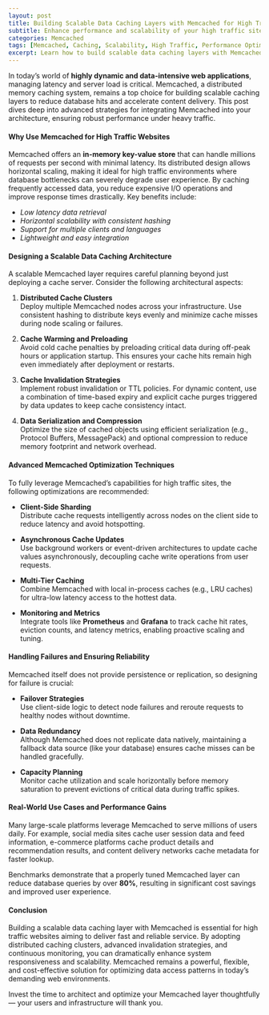 ```yaml
---
layout: post
title: Building Scalable Data Caching Layers with Memcached for High Traffic Websites
subtitle: Enhance performance and scalability of your high traffic sites using Memcached's powerful caching strategies
categories: Memcached
tags: [Memcached, Caching, Scalability, High Traffic, Performance Optimization, Distributed Systems, Big Data]
excerpt: Learn how to build scalable data caching layers with Memcached to optimize performance and handle high traffic loads efficiently on modern web platforms.
---
```

In today’s world of **highly dynamic and data-intensive web applications**, managing latency and server load is critical. Memcached, a distributed memory caching system, remains a top choice for building scalable caching layers to reduce database hits and accelerate content delivery. This post dives deep into advanced strategies for integrating Memcached into your architecture, ensuring robust performance under heavy traffic.

#### Why Use Memcached for High Traffic Websites

Memcached offers an **in-memory key-value store** that can handle millions of requests per second with minimal latency. Its distributed design allows horizontal scaling, making it ideal for high traffic environments where database bottlenecks can severely degrade user experience. By caching frequently accessed data, you reduce expensive I/O operations and improve response times drastically. Key benefits include:

- _Low latency data retrieval_
- _Horizontal scalability with consistent hashing_
- _Support for multiple clients and languages_
- _Lightweight and easy integration_

#### Designing a Scalable Data Caching Architecture

A scalable Memcached layer requires careful planning beyond just deploying a cache server. Consider the following architectural aspects:

1. **Distributed Cache Clusters**  
   Deploy multiple Memcached nodes across your infrastructure. Use consistent hashing to distribute keys evenly and minimize cache misses during node scaling or failures.

2. **Cache Warming and Preloading**  
   Avoid cold cache penalties by preloading critical data during off-peak hours or application startup. This ensures your cache hits remain high even immediately after deployment or restarts.

3. **Cache Invalidation Strategies**  
   Implement robust invalidation or TTL policies. For dynamic content, use a combination of time-based expiry and explicit cache purges triggered by data updates to keep cache consistency intact.

4. **Data Serialization and Compression**  
   Optimize the size of cached objects using efficient serialization (e.g., Protocol Buffers, MessagePack) and optional compression to reduce memory footprint and network overhead.

#### Advanced Memcached Optimization Techniques

To fully leverage Memcached’s capabilities for high traffic sites, the following optimizations are recommended:

- **Client-Side Sharding**  
  Distribute cache requests intelligently across nodes on the client side to reduce latency and avoid hotspotting.

- **Asynchronous Cache Updates**  
  Use background workers or event-driven architectures to update cache values asynchronously, decoupling cache write operations from user requests.

- **Multi-Tier Caching**  
  Combine Memcached with local in-process caches (e.g., LRU caches) for ultra-low latency access to the hottest data.

- **Monitoring and Metrics**  
  Integrate tools like **Prometheus** and **Grafana** to track cache hit rates, eviction counts, and latency metrics, enabling proactive scaling and tuning.

#### Handling Failures and Ensuring Reliability

Memcached itself does not provide persistence or replication, so designing for failure is crucial:

- **Failover Strategies**  
  Use client-side logic to detect node failures and reroute requests to healthy nodes without downtime.

- **Data Redundancy**  
  Although Memcached does not replicate data natively, maintaining a fallback data source (like your database) ensures cache misses can be handled gracefully.

- **Capacity Planning**  
  Monitor cache utilization and scale horizontally before memory saturation to prevent evictions of critical data during traffic spikes.

#### Real-World Use Cases and Performance Gains

Many large-scale platforms leverage Memcached to serve millions of users daily. For example, social media sites cache user session data and feed information, e-commerce platforms cache product details and recommendation results, and content delivery networks cache metadata for faster lookup.

Benchmarks demonstrate that a properly tuned Memcached layer can reduce database queries by over **80%**, resulting in significant cost savings and improved user experience.

#### Conclusion

Building a scalable data caching layer with Memcached is essential for high traffic websites aiming to deliver fast and reliable service. By adopting distributed caching clusters, advanced invalidation strategies, and continuous monitoring, you can dramatically enhance system responsiveness and scalability. Memcached remains a powerful, flexible, and cost-effective solution for optimizing data access patterns in today’s demanding web environments.

Invest the time to architect and optimize your Memcached layer thoughtfully — your users and infrastructure will thank you.
